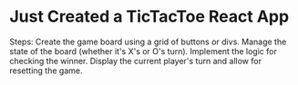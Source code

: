 # Just Created a TicTacToe React App
Steps:
Create the game board using a grid of buttons or divs.
Manage the state of the board (whether it's X's or O's turn).
Implement the logic for checking the winner.
Display the current player's turn and allow for resetting the game.

